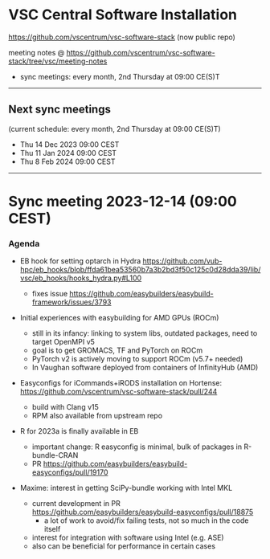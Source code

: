 # VSC Central Software Installation

https://github.com/vscentrum/vsc-software-stack (now public repo)

meeting notes @ https://github.com/vscentrum/vsc-software-stack/tree/vsc/meeting-notes

* sync meetings: every month, 2nd Thursday at 09:00 CE(S)T


-------

## Next sync meetings

(current schedule: every month, 2nd Thursday at 09:00 CE(S)T)

* Thu 14 Dec 2023 09:00 CEST
* Thu 11 Jan 2024 09:00 CEST
* Thu 8 Feb 2024 09:00 CEST

-------

# Sync meeting 2023-12-14 (09:00 CEST)

### Agenda

- EB hook for setting optarch in Hydra https://github.com/vub-hpc/eb_hooks/blob/ffda61bea53560b7a3b2bd3f50c125c0d28dda39/lib/vsc/eb_hooks/hooks_hydra.py#L100
    - fixes issue https://github.com/easybuilders/easybuild-framework/issues/3793

- Initial experiences with easybuilding for AMD GPUs (ROCm)
    - still in its infancy: linking to system libs, outdated packages, need to target OpenMPI v5
    - goal is to get GROMACS, TF and PyTorch on ROCm
    - PyTorch v2 is actively moving to support ROCm (v5.7+ needed)
    - In Vaughan software deployed from containers of InfinityHub (AMD)

- Easyconfigs for iCommands+iRODS installation on Hortense: https://github.com/vscentrum/vsc-software-stack/pull/244
    - build with Clang v15
    - RPM also available from upstream repo

- R for 2023a is finally available in EB
    - important change: R easyconfig is minimal, bulk of packages in R-bundle-CRAN
    - PR https://github.com/easybuilders/easybuild-easyconfigs/pull/19170

- Maxime: interest in getting SciPy-bundle working with Intel MKL
    - current development in PR https://github.com/easybuilders/easybuild-easyconfigs/pull/18875
        - a lot of work to avoid/fix failing tests, not so much in the code itself
    - interest for integration with software using Intel (e.g. ASE)
    - also can be beneficial for performance in certain cases

